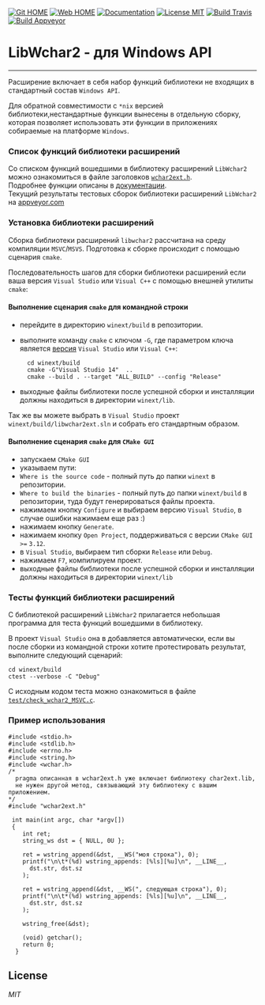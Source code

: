 
[![Git HOME](https://img.shields.io/badge/Home-Git-brightgreen.svg?style=flat)](https://github.com/ClnViewer/LibWchar2)
[![Web HOME](https://img.shields.io/badge/Home-Web-brightgreen.svg?style=flat)](https://github.com/ClnViewer/LibWchar2/blob/master/docs/README.RU.md)
[![Documentation](https://img.shields.io/badge/Documentation-DOC-brightgreen.svg?style=flat)](https://clnviewer.github.io/LibWchar2/docs/html/wchar2.html)
[![License MIT](https://img.shields.io/badge/License-MIT-brightgreen.svg?style=flat)](https://github.com/ClnViewer/LibWchar2/blob/master/LICENSE)
[![Build Travis](https://travis-ci.com/ClnViewer/LibWchar2.svg)](https://travis-ci.com/ClnViewer/LibWchar2)
[![Build Appveyor](https://ci.appveyor.com/api/projects/status/5s47u3irthu3icqo?svg=true)](https://ci.appveyor.com/project/ClnViewer/libwchar2)

# LibWchar2 - для Windows API
----------
 
Расширение включает в себя набор функций библиотеки не входящих в стандартный состав `Windows API`.  

Для обратной совместимости с `*nix` версией библиотеки,нестандартные функции вынесены в отдельную сборку, которая позволяет использовать эти функции в приложениях собираемые на платформе `Windows`.

### Список функций библиотеки расширений

Со списком функций вошедшими в библиотеку расширений `LibWchar2` можно ознакомиться в файле заголовков [`wchar2ext.h`](https://github.com/ClnViewer/LibWchar2/blob/master/include/wchar2ext.h).  
Подробнее функции описаны в [документации](https://clnviewer.github.io/LibWchar2/docs/html/wchar2.html).  
Текущий результаты тестовых сборок библиотеки расширений `LibWchar2` на [appveyor.com](https://ci.appveyor.com/project/ClnViewer/libwchar2)

### Установка библиотеки расширений

Сборка библиотеки расширений `libwchar2` рассчитана на среду компиляции `MSVC`/`MSVS`. Подготовка к сборке происходит с помощью сценария `cmake`.

Последовательность шагов для сборки библиотеки расширений если ваша версия `Visual Studio` или `Visual C++` с помощью внешней утилиты `cmake`:

#### Выполнение сценария `cmake` для командной строки 

- перейдите в директорию `winext/build` в репозитории.
- выполните команду `cmake` с ключом `-G`, где параметром ключа является [версия](https://cmake.org/cmake/help/v3.4/manual/cmake-generators.7.html#visual-studio-generators) `Visual Studio` или `Visual C++`:

        cd winext/build
        cmake -G"Visual Studio 14"  .. 
        cmake --build . --target "ALL_BUILD" --config "Release"

- выходные файлы библиотеки после успешной сборки и инсталляции должны находиться в директории `winext/lib`.

Так же вы можете выбрать в `Visual Studio` проект `winext/build/libwchar2ext.sln` и собрать его стандартным образом.


#### Выполнение сценария `cmake` для `CMake GUI`

- запускаем `CMake GUI`
- указываем пути:
 - `Where is the source code` - полный путь до папки `winext` в репозитории.
 - `Where to build the binaries` - полный путь до папки `winext/build` в репозитории, туда будут генерироваться файлы проекта.
- нажимаем кнопку `Configure` и выбираем версию `Visual Studio`, в случае ошибки нажимаем еще раз :)
- нажимаем кнопку `Generate`.
- нажимаем кнопку `Open Project`, поддерживаться с версии `CMake GUI` `>=` `3.12`.
- в `Visual Studio`, выбираем тип сборки `Release` или `Debug`.
- нажимаем `F7`, компилируем проект.
- выходные файлы библиотеки после успешной сборки и инсталляции должны находиться в директории `winext/lib`

### Тесты функций библиотеки расширений

С библиотекой расширений `LibWchar2`  прилагается небольшая программа для теста функций вошедшими в библиотеку.  

В проект `Visual Studio` она в добавляется автоматически, если вы после сборки из командной строки хотите протестировать результат, выполните следующий сценарий:

    cd winext/build
    ctest --verbose -C "Debug"

С исходным кодом теста можно ознакомиться в файле [`test/check_wchar2_MSVC.c`](https://github.com/ClnViewer/LibWchar2/blob/master/test/check_wchar2_MSVC.c).


### Пример использования

    #include <stdio.h>
    #include <stdlib.h>
    #include <errno.h>
    #include <string.h>
    #include <wchar.h>
    /*
      pragma описанная в wchar2ext.h уже включает библиотеку char2ext.lib,
      не нужен другой метод, связывающий эту библиотеку с вашим приложением.
    */
    #include "wchar2ext.h"

     int main(int argc, char *argv[])
     {
        int ret;
        string_ws dst = { NULL, 0U };

        ret = wstring_append(&dst, __WS("моя строка"), 0);
        printf("\n\t*(%d) wstring_appends: [%ls][%u]\n", __LINE__,
          dst.str, dst.sz
        );

        ret = wstring_append(&dst, __WS(", следующая строка"), 0);
        printf("\n\t*(%d) wstring_appends: [%ls][%u]\n", __LINE__,
          dst.str, dst.sz
        );

        wstring_free(&dst);

        (void) getchar();
        return 0;
      }

## License

_MIT_

